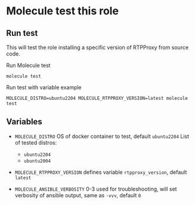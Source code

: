 # Molecule test this role

## Run test
This will test the role installing a specific version of RTPProxy from source code.

Run Molecule test

```
molecule test
```

Run test with variable example

```
MOLECULE_DISTRO=ubuntu2204 MOLECULE_RTPPROXY_VERSION=latest molecule test
```

## Variables

 - `MOLECULE_DISTRO` OS of docker container to test, default `ubuntu2204`
    List of tested distros:
    - `ubuntu2204`
    - `ubuntu2004`

 - `MOLECULE_RTPPROXY_VERSION` defines variable `rtpproxy_version`, default `latest`
 - `MOLECULE_ANSIBLE_VERBOSITY` 0-3 used for troubleshooting, will set verbosity of ansible output, same as `-vvv`, default `0`

